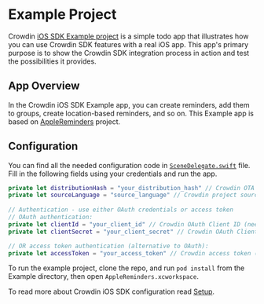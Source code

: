 # Example Project

Crowdin [iOS SDK Example project](https://github.com/crowdin/mobile-sdk-ios/tree/master/Example) is a simple todo app that illustrates how you can use Crowdin SDK features with a real iOS app. This app's primary purpose is to show the Crowdin SDK integration process in action and test the possibilities it provides.

## App Overview

In the Crowdin iOS SDK Example app, you can create reminders, add them to groups, create location-based reminders, and so on. This Example app is based on [AppleReminders](https://github.com/atticus183/AppleReminders) project.

## Configuration

You can find all the needed configuration code in [`SceneDelegate.swift`](https://github.com/crowdin/mobile-sdk-ios/blob/master/Example/AppleReminders/SceneDelegate.swift) file. Fill in the following fields using your credentials and run the app.

```swift
private let distributionHash = "your_distribution_hash" // Crowdin OTA Content Delivery distribution hash
private let sourceLanguage = "source_language" // Crowdin project source language (e.g. "en")
    
// Authentication - use either OAuth credentials or access token
// OAuth authentication:
private let clientId = "your_client_id" // Crowdin OAuth Client ID (needed for Screenshots and Real-Time Preview features)
private let clientSecret = "your_client_secret" // Crowdin OAuth Client Secret (needed for Screenshots and Real-Time Preview features)

// OR access token authentication (alternative to OAuth):
private let accessToken = "your_access_token" // Crowdin access token (can be used instead of OAuth for Screenshots and Real-Time Preview features)
```

To run the example project, clone the repo, and run `pod install` from the Example directory, then open `AppleReminders.xcworkspace`.

To read more about Crowdin iOS SDK configuration read [Setup](/setup).
